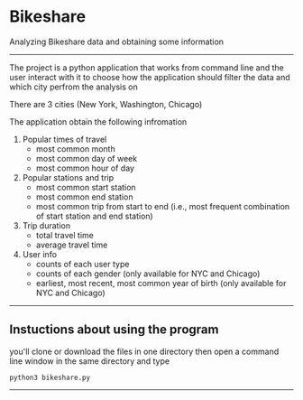 # Bikeshare
Analyzing Bikeshare data and obtaining some information 
***
The project is a python application that works from command line and the user interact with it to choose how the application should filter the data and which city perfrom the analysis on

There are 3 cities (New York, Washington, Chicago)

The application obtain the following infromation 

1.  Popular times of travel
    + most common month
    + most common day of week
    + most common hour of day
2.  Popular stations and trip
    + most common start station
    + most common end station
    + most common trip from start to end (i.e., most frequent combination of start station and end station)
3.  Trip duration
    + total travel time
    + average travel time
4.  User info
    + counts of each user type
    + counts of each gender (only available for NYC and Chicago)
    + earliest, most recent, most common year of birth (only available for NYC and Chicago)
***
## Instuctions about using the program

you'll clone or download the files in one directory then open a command line window in the same directory and type 
```
python3 bikeshare.py
```
***

